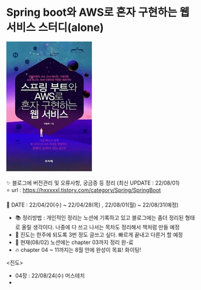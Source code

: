 # Spring boot와 AWS로 혼자 구현하는 웹서비스 스터디(alone)<br>
![img.png](img.png)<br>
<br>
:sparkles: 블로그에 버전관리 및 오류사항, 궁금증 등 정리 (최신 UPDATE : 22/08/01) <br>
:star: url : https://hxxxxxl.tistory.com/category/Spring/SpringBoot

:date: DATE : 22/04/20(수) ~ 22/04/28(목) , 22/08/01(월) ~ 22/08/31(예정)


- :books: 정리방법 : 개인적인 정리는 노션에 기록하고 있고 블로그에는 좀더 정리된 형태로 올릴 생각이다. 
나중에 다 쓰고 나서는 목차도 정리해서 책처럼 만들 예정
- :dart: 진도는 한주에 되도록 3번 정도 글쓰고 싶다. 빠르게 끝내고 다른거 할 예정
- :speech_balloon: 현재(08/02) 노션에는 chapter 03까지 정리 완-료
- :fire: chapter 04 ~ 11까지는 8월 안에 완성이 목표! 화이팅!

<진도>
- 04장 : 22/08/24(수) 머스테치
- 